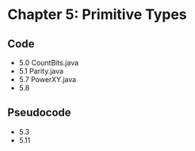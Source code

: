 # Chapter 5: Primitive Types
## Code
* 5.0 CountBits.java
* 5.1 Parity.java
* 5.7 PowerXY.java
* 5.8
## Pseudocode
* 5.3
* 5.11
